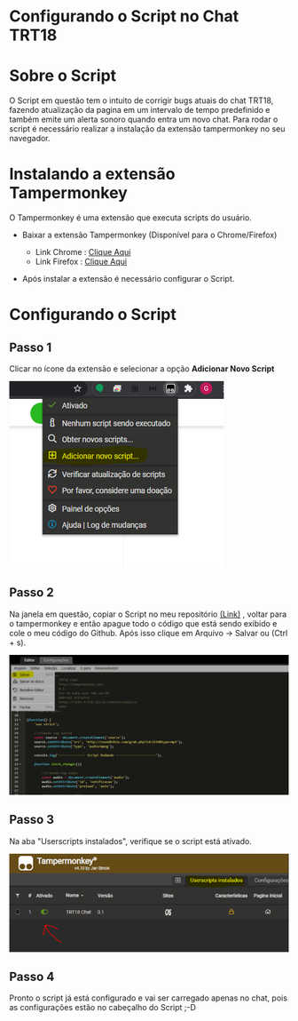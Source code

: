 # Configurando o Script no Chat TRT18

# Sobre o Script

O Script em questão tem o intuito de corrigir bugs atuais do chat TRT18, fazendo atualização da pagina em um intervalo de tempo predefinido e também emite um alerta sonoro quando entra um novo chat. Para rodar o script
é necessário realizar a instalação da extensão tampermonkey no seu navegador.

# Instalando a extensão Tampermonkey

O Tampermonkey é uma extensão que executa scripts do usuário.

- Baixar a extensão Tampermonkey (Disponível para o Chrome/Firefox)
    - Link Chrome : [Clique Aqui](https://chrome.google.com/webstore/detail/tampermonkey/dhdgffkkebhmkfjojejmpbldmpobfkfo?hl=pt-BR)
    - Link Firefox : [Clique Aqui](https://addons.mozilla.org/pt-BR/firefox/addon/tampermonkey/)

- Após instalar a extensão é necessário configurar o Script.

# Configurando o Script

## Passo 1

Clicar no ícone da extensão e selecionar a opção **Adicionar Novo Script**

![](/img/passo_1.png)

## Passo 2

Na janela em questão, copiar o Script no meu repositório [(Link)](https://github.com/gabrielgoliveira/correcao-chat-TRT18/blob/master/up-chat-trt18.js) , voltar para o tampermonkey e então apague todo o código que está sendo exibido e cole o meu código do Github. Após isso clique em Arquivo → Salvar ou (Ctrl + s).

![](/img/passo_2.png)

## Passo 3

Na aba "Userscripts instalados", verifique se o script está ativado.

![](/img/passo_3.png)

## Passo 4

Pronto o script já está configurado e vai ser carregado apenas no chat, pois as configurações estão no cabeçalho do Script ;-D